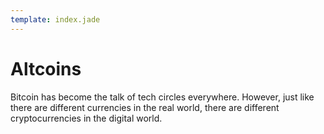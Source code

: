 ```yaml
---
template: index.jade
---
```


# Altcoins

Bitcoin has become the talk of tech circles everywhere. However, just like there
are different currencies in the real world, there are different cryptocurrencies
in the digital world.